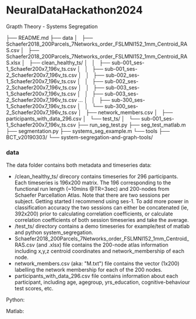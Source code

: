 # NeuralDataHackathon2024


Grapth Theory - Systems Segregation


├── README.md
├── data
│   ├── Schaefer2018_200Parcels_7Networks_order_FSLMNI152_1mm_Centroid_RAS.csv
│   ├── Schaefer2018_200Parcels_7Networks_order_FSLMNI152_1mm_Centroid_RAS.xlsx
│   ├── clean_healthy_ts/
│   │   ├── sub-001_ses-1_Schaefer200x7_196v_ts.csv
│   │   ├── sub-001_ses-2_Schaefer200x7_196v_ts.csv
│   │   ├── sub-002_ses-1_Schaefer200x7_196v_ts.csv
│   │   ├── sub-002_ses-2_Schaefer200x7_196v_ts.csv
│   │   ├── sub-003_ses-1_Schaefer200x7_196v_ts.csv
│   │   ├── sub-003_ses-2_Schaefer200x7_196v_ts.csv
...
│   │   ├── sub-300_ses-1_Schaefer200x7_196v_ts.csv
│   │   └── sub-300_ses-2_Schaefer200x7_196v_ts.csv
│   ├── network_members.csv
│   ├── participants_with_data_296.csv
│   └── test_ts/
│       └── sub-001_ses-1_Schaefer200x7_196v_ts.csv
├── run_seg_test.py
├── seg_test_matlab.m
├── segmentation.py
├── systems_seg_example.m
└── tools
    ├── BCT_v20190303/
    └── system-segregation-and-graph-tools/


### data

The data folder contains both metadata and timeseries data:
 - /clean_healthy_ts/ direcory contains timeseries for 296 participants. Each timeseries is 196x200 matrix. The 196 corresponding to the functional run length (~10mins @TR=3sec) and 200-nodes from Schaefer Parcellation Atlas.
   Note that there are two sessions per subject. Getting started I recommend using ses-1. To add more power in classification accuracy the two sessions can either be concatenated (ie, 392x200) prior to calculating correlation coefficients, or calculate correlation coefficients of both session timeseries and take the average.
- /test_ts/ directory contains a demo timeseries for example/test of matlab and python system_segregation.
- Schaefer2018_200Parcels_7Networks_order_FSLMNI152_1mm_Centroid_RAS.csv (and .xlsx) file contains the 200-node atlas information including x,y,z centroid coordinates and network_membership of each node. 
- network_members.csv (aka: "M.txt") file contains the vector (1x200) labelling the network membership for each of the 200 nodes.
- participants_with_data_296.csv file contains information about each participant, including age, agegroup, yrs_education, cognitive-behaviour test scores, etc.



Python:

Matlab:

